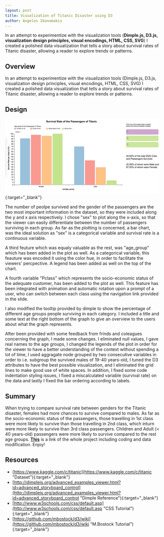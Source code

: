 ```yaml
---
layout: post
title: Visualization of Titanic Disaster using D3
author: Angelos Ikonomakis
---
```

In an attempt to experimentize with the visualization tools (**Dimple.js, D3.js, visualization design principles, visual encodings, HTML, CSS, SVG**) I created a polished data visualization that tells a story about survival rates of Titanic disaster, allowing a reader to explore trends or patterns.
## Overview

In an attempt to experimentize with the visualization tools (Dimple.js, D3.js, visualization design principles, visual encodings, HTML, CSS, SVG) I created a polished data visualization that tells a story about survival rates of Titanic disaster, allowing a reader to explore trends or patterns.

## Design
[figure_1]: ../images/figure_8.png "Figure 1"
[![alt text][figure_1]](http://bl.ocks.org/oikonang/raw/3ad78d923c28b48947a2eda389677a11/ "Bl.ocks"){:target="_blank"}

The number of peolpe survived and the gender of the passengers are the two most important information in the dataset, so they were included along the y and x axis respectively. I chose "sex" to plot along the x-axis, so that the viewer can easily differentiate between the number of passengers surviving in each group. As far as the plotting is concerned, a bar chart, was the ideal solution as "sex" is a categorical variable and survival rate is a continuous variable.

A third feuture which was equaly valuable as the rest, was "age_group" which has been added in the plot as well. As a categorical variable, this feauture was encoded it using the color hue, in order to facilitate the viewers' percpective. A legend has been added as well on the top of the chart.

A fourth variable "Pclass" which represents the socio-economic status of the adequate customer, has been added to the plot as well. This feature has been integrated with animation and automatic rotation upon a prompt of a user, who can switch between each class using the navigation link provided in the slide.

I also modified the tooltip provided by dimple to show the percentage of different age groups people surviving in each category. I included a title and some text at the right bottom of the graph to give an overview to the users about what the graph represents.

After been provided with some feedback from frinds and coleagues concerning the graph, I made some changes. I eliminated null values, I gave real names to the age groups, I changed the legends of the plot in order for the viewer to have a better understanding of the context without spending a lot of time, I used aggragate node grouped by two consecutive variables in order to i.e. subgroup the survived males of 19-40 years-old, I tuned the D3 attributes to have the best possible visualization, and I eliminated the grid lines to make good use of white spaces.
In addition, I fixed some code indentation styling issues, I fixed a miscalculated variable (survival rate) on the data and lastly I fixed the bar ordering according to labels.

## Summary
When trying to compare survival rate between genders for the Titanic disaster, females had more chances to survive compared to males. As far as the socio-economic status of the passengers, those travelling in 1st class were more likely to survive than those travelling in 2nd class, which inturn were more likely to survive than 3rd class passengers. Children and Adult (< 40 years-old) passengers were more likely to survive compared to the rest age groups. **[This](http://bl.ocks.org/oikonang/3ad78d923c28b48947a2eda389677a11 "GIST project")** is a link of the whole project including coding and data modification. Enjoy!

## Resources
* [https://www.kaggle.com/c/titanic](https://www.kaggle.com/c/titanic "Dataset"){:target="_blank"}    
* [http://dimplejs.org/advanced_examples_viewer.html?id=advanced_storyboard_control](http://dimplejs.org/advanced_examples_viewer.html?id=advanced_storyboard_control "Dimple Reference"){:target="_blank"}  
* [http://www.w3schools.com/css/default.asp](http://www.w3schools.com/css/default.asp "CSS Tutorial"){:target="_blank"}    
* [https://github.com/mbostock/d3/wiki](https://github.com/mbostock/d3/wiki "M.Bostock Tutorial"){:target="_blank"}    


<!--"http://bl.ocks.org/oikonang/raw/3ad78d923c28b48947a2eda389677a11/" width="1000" height="600" ></iframe>
marginwidth="0" marginheight="0" scrolling="no"-->

